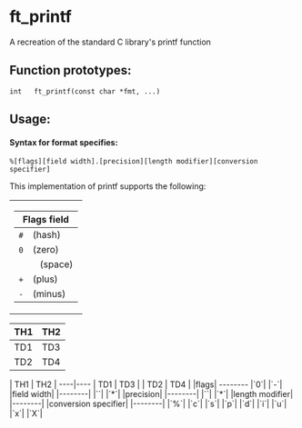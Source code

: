 # ft_printf

A recreation of the standard C library's printf function

## Function prototypes:

```
int   ft_printf(const char *fmt, ...)
```
## Usage:

#### Syntax for format specifies:
`%[flags][field width].[precision][length modifier][conversion specifier]`

This implementation of printf supports the following:

<table>
<tr>
<td>
 
| Flags field            |
| ---------------------- |
| `#` &ensp; (hash)      |
| `0` &ensp; (zero)      |
| ` ` ` ` &ensp; (space) |
| `+` &ensp; (plus)      |
| `-` &ensp; (minus)     |


</td>

| TH1 | TH2 |
----|---- 
| TD1 | TD3 |
| TD2 | TD4 |

<td>
| TH1 | TH2 |
----|---- 
| TD1 | TD3 |
| TD2 | TD4 |
</td>
<td>
|flags|
--------
|`0`|
|`-`|
</td>
    <td>
      |field width|
      |--------|
      |`<number>`|
      |`*`|
    </td>
    <td>
      |precision|
      |--------|
      |`<number>`|
      |`*`| 
    </td>
    <td>  
      |length modifier|
      |--------|
    </td>
    <td>
      |conversion specifier|
      |--------|
      |`%`|
      |`c`|
      |`s`|
      |`p`|
      |`d`|
      |`i`|
      |`u`|
      |`x`|
      |`X`|
    </td>
  </tr>
</table>
